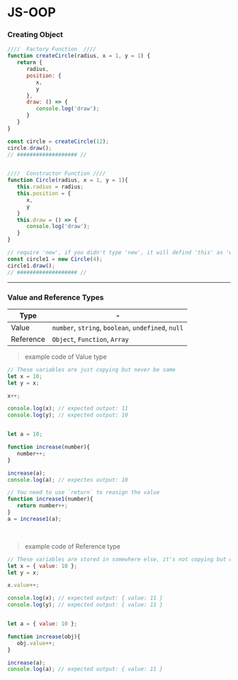 # JS-OOP

### Creating Object

```js
////  Factory Function  ////
function createCircle(radius, x = 1, y = 1) {
   return {
      radius,
      position: {
         x,
         y
      },
      draw: () => {
         console.log('draw');
      }
   }
}

const circle = createCircle(12);
circle.draw();
// ################### //


////  Constructor Function ////
function Circle(radius, x = 1, y = 1){
   this.radius = radius;
   this.position = {
      x,
      y
   }
   this.draw = () => {
      console.log('draw');
   }
}

// require 'new', if you didn't type 'new', it will defind 'this' as 'window' object.
const circle1 = new Circle(4);
circle1.draw();
// ################### //
```

<hr/>

### Value and Reference Types

Type | -
-----|-----
Value | `number`, `string`, `boolean`, `undefined`, `null`
Reference | `Object`, `Function`, `Array`

> example code of Value type

```js
// These variables are just copying but never be same
let x = 10;
let y = x;

x++;

console.log(x); // expected output: 11
console.log(y); // expected output: 10


let a = 10;

function increase(number){
   number++;
} 

increase(a);
console.log(a); // expectes output: 10

// You need to use `return` to reasign the value
function increase1(number){
   return number++;
}
a = increase1(a);
```

<br>

> example code of Reference type

```js
// These variables are stored in somewhere else, it's not copying but will store a data in same place
let x = { value: 10 };
let y = x;

x.value++;

console.log(x); // expected output: { value: 11 }
console.log(y); // expected output: { value: 11 }


let a = { value: 10 };

function increase(obj){
   obj.value++;
}

increase(a);
console.log(a); // expected output: { value: 11 }
```